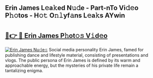 ## Erin James L𝚎a𝚔ed N𝚞𝚍e - Part-nTo Vi𝚍𝚎o P𝚑𝚘tos - H𝚘𝚝 O𝚗𝚕yf𝚊ns L𝚎a𝚔s AYwin

# <h2><a href="http://kf39ag2.oniu.top/?m=Erin+James">🔗👉 🔴 Erin James P𝚑ot𝚘𝚜 V𝚒d𝚎o</a></h2>

[![Erin James Nu𝚍e𝚜](https://i.imgur.com/0qMVB7G.gif)](http://kf39ag2.oniu.top/?m=Erin+James)
Social media personality Erin James, famed for publishing dance and lifestyle material, consisting of presentations and vlogs. The public persona of Erin James is defined by its warm and approachable energy, but the mysteries of his private life remain a tantalizing enigma.  
